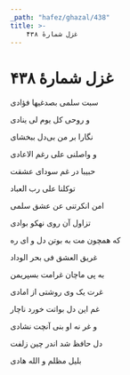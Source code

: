 ```yaml
---
_path: "hafez/ghazal/438"
title: >-
    غزل شمارهٔ ۴۳۸
---
```

# غزل شمارهٔ ۴۳۸

<div class="b" id="bn1"><div class="m1"><p>سبت سلمی بصدغیها فؤادی</p></div>
<div class="m2"><p>و روحی کل یوم لی ینادی</p></div></div>
<div class="b" id="bn2"><div class="m1"><p>نگارا بر من بی‌دل ببخشای</p></div>
<div class="m2"><p>و واصلنی علی رغم الاعادی</p></div></div>
<div class="b" id="bn3"><div class="m1"><p>حبیبا در غم سودای عشقت</p></div>
<div class="m2"><p>توکلنا علی رب العباد</p></div></div>
<div class="b" id="bn4"><div class="m1"><p>امن انکرتنی عن عشق سلمی</p></div>
<div class="m2"><p>تزاول آن روی نهکو بوادی</p></div></div>
<div class="b" id="bn5"><div class="m1"><p>که همچون مت به بوتن دل و ای ره</p></div>
<div class="m2"><p>غریق العشق فی بحر الوداد</p></div></div>
<div class="b" id="bn6"><div class="m1"><p>به پی ماچان غرامت بسپریمن</p></div>
<div class="m2"><p>غرت یک وی روشتی از امادی</p></div></div>
<div class="b" id="bn7"><div class="m1"><p>غم این دل بواتت خورد ناچار</p></div>
<div class="m2"><p>و غر نه او بنی آنچت نشادی</p></div></div>
<div class="b" id="bn8"><div class="m1"><p>دل حافظ شد اندر چین زلفت</p></div>
<div class="m2"><p>بلیل مظلم و الله هادی</p></div></div>
